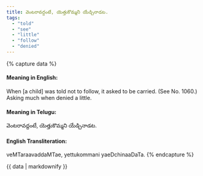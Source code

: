 ```yaml
---
title: వెంటరావద్దంటే, యెత్తుకొమ్మని యేడ్చినాడట.
tags:
  - "told"
  - "see"
  - "little"
  - "follow"
  - "denied"
---
```


{% capture data %}
#### Meaning in English:
When [a child] was told not to follow, it asked to be carried.
(See No. 1060.)
Asking much when denied a little.

#### Meaning in Telugu:
వెంటరావద్దంటే, యెత్తుకొమ్మని యేడ్చినాడట.

#### English Transliteration:
veMTaraavaddaMTae, yettukommani yaeDchinaaDaTa.
{% endcapture %}

<div class="notice">{{ data | markdownify }}</div>

